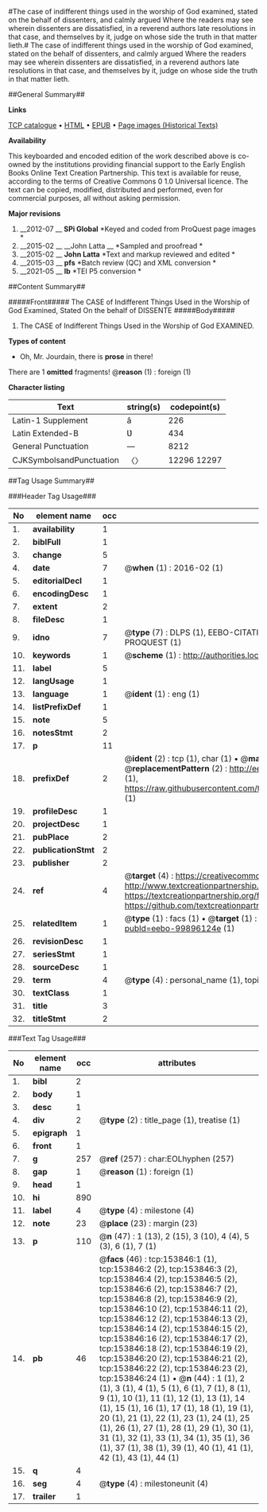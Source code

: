 #The case of indifferent things used in the worship of God examined, stated on the behalf of dissenters, and calmly argued Where the readers may see wherein dissenters are dissatisfied, in a reverend authors late resolutions in that case, and themselves by it, judge on whose side the truth in that matter lieth.#
The case of indifferent things used in the worship of God examined, stated on the behalf of dissenters, and calmly argued Where the readers may see wherein dissenters are dissatisfied, in a reverend authors late resolutions in that case, and themselves by it, judge on whose side the truth in that matter lieth.

##General Summary##

**Links**

[TCP catalogue](http://www.ota.ox.ac.uk/tcp/)  • 
[HTML](http://tei.it.ox.ac.uk/tcp/Texts-HTML/free/A81/A81275.html)  • 
[EPUB](http://tei.it.ox.ac.uk/tcp/Texts-EPUB/free/A81/A81275.epub) • 
[Page images (Historical Texts)](https://historicaltexts.jisc.ac.uk/eebo-99896124e)

**Availability**

This keyboarded and encoded edition of the work described above is co-owned by the
    institutions providing financial support to the Early English Books Online Text Creation
    Partnership. This text is available for reuse, according to the terms of  Creative Commons 0 1.0 Universal
    licence. The text can be copied, modified, distributed and performed, even for commercial
    purposes, all without asking permission.

**Major revisions**

1. __2012-07 __ __SPi Global__ *Keyed and coded from ProQuest page images *
1. __2015-02 __ __John Latta __ *Sampled and proofread *
1. __2015-02 __ __John Latta__ *Text and markup reviewed and edited *
1. __2015-03 __ __pfs__ *Batch review (QC) and XML conversion *
1. __2021-05 __ __lb__ *TEI P5 conversion *

##Content Summary##

#####Front#####
The CASE of Indifferent Things Used in the Worship of God Examined, Stated On the behalf of DISSENTE
#####Body#####

1. The CASE of Indifferent Things Used in the Worship of God EXAMINED.

**Types of content**

  * Oh, Mr. Jourdain, there is **prose** in there!

There are 1 **omitted** fragments! 
 @__reason__ (1) : foreign (1)

**Character listing**


|Text|string(s)|codepoint(s)|
|---|---|---|
|Latin-1 Supplement|â|226|
|Latin Extended-B|Ʋ|434|
|General Punctuation|—|8212|
|CJKSymbolsandPunctuation|〈〉|12296 12297|

##Tag Usage Summary##

###Header Tag Usage###

|No|element name|occ|attributes|
|---|---|---|---|
|1.|__availability__|1||
|2.|__biblFull__|1||
|3.|__change__|5||
|4.|__date__|7| @__when__ (1) : 2016-02 (1)|
|5.|__editorialDecl__|1||
|6.|__encodingDesc__|1||
|7.|__extent__|2||
|8.|__fileDesc__|1||
|9.|__idno__|7| @__type__ (7) : DLPS (1), EEBO-CITATION (1), VID (1), EEBO-PROQUEST (1), STC (2), PROQUEST (1)|
|10.|__keywords__|1| @__scheme__ (1) : http://authorities.loc.gov/ (1)|
|11.|__label__|5||
|12.|__langUsage__|1||
|13.|__language__|1| @__ident__ (1) : eng (1)|
|14.|__listPrefixDef__|1||
|15.|__note__|5||
|16.|__notesStmt__|2||
|17.|__p__|11||
|18.|__prefixDef__|2| @__ident__ (2) : tcp (1), char (1)  •  @__matchPattern__ (2) : ([0-9\-]+):([0-9IVX]+) (1), (.+) (1)  •  @__replacementPattern__ (2) : http://eebo.chadwyck.com/downloadtiff?vid=$1&page=$2 (1), https://raw.githubusercontent.com/textcreationpartnership/Texts/master/tcpchars.xml#$1 (1)|
|19.|__profileDesc__|1||
|20.|__projectDesc__|1||
|21.|__pubPlace__|2||
|22.|__publicationStmt__|2||
|23.|__publisher__|2||
|24.|__ref__|4| @__target__ (4) : https://creativecommons.org/publicdomain/zero/1.0/ (1), http://www.textcreationpartnership.org/docs/. (1), https://textcreationpartnership.org/faq/#faq05 (1), https://github.com/textcreationpartnership (1)|
|25.|__relatedItem__|1| @__type__ (1) : facs (1)  •  @__target__ (1) : https://data.historicaltexts.jisc.ac.uk/view?pubId=eebo-99896124e (1)|
|26.|__revisionDesc__|1||
|27.|__seriesStmt__|1||
|28.|__sourceDesc__|1||
|29.|__term__|4| @__type__ (4) : personal_name (1), topical_term (3)|
|30.|__textClass__|1||
|31.|__title__|3||
|32.|__titleStmt__|2||


###Text Tag Usage###

|No|element name|occ|attributes|
|---|---|---|---|
|1.|__bibl__|2||
|2.|__body__|1||
|3.|__desc__|1||
|4.|__div__|2| @__type__ (2) : title_page (1), treatise (1)|
|5.|__epigraph__|1||
|6.|__front__|1||
|7.|__g__|257| @__ref__ (257) : char:EOLhyphen (257)|
|8.|__gap__|1| @__reason__ (1) : foreign (1)|
|9.|__head__|1||
|10.|__hi__|890||
|11.|__label__|4| @__type__ (4) : milestone (4)|
|12.|__note__|23| @__place__ (23) : margin (23)|
|13.|__p__|110| @__n__ (47) : 1 (13), 2 (15), 3 (10), 4 (4), 5 (3), 6 (1), 7 (1)|
|14.|__pb__|46| @__facs__ (46) : tcp:153846:1 (1), tcp:153846:2 (2), tcp:153846:3 (2), tcp:153846:4 (2), tcp:153846:5 (2), tcp:153846:6 (2), tcp:153846:7 (2), tcp:153846:8 (2), tcp:153846:9 (2), tcp:153846:10 (2), tcp:153846:11 (2), tcp:153846:12 (2), tcp:153846:13 (2), tcp:153846:14 (2), tcp:153846:15 (2), tcp:153846:16 (2), tcp:153846:17 (2), tcp:153846:18 (2), tcp:153846:19 (2), tcp:153846:20 (2), tcp:153846:21 (2), tcp:153846:22 (2), tcp:153846:23 (2), tcp:153846:24 (1)  •  @__n__ (44) : 1 (1), 2 (1), 3 (1), 4 (1), 5 (1), 6 (1), 7 (1), 8 (1), 9 (1), 10 (1), 11 (1), 12 (1), 13 (1), 14 (1), 15 (1), 16 (1), 17 (1), 18 (1), 19 (1), 20 (1), 21 (1), 22 (1), 23 (1), 24 (1), 25 (1), 26 (1), 27 (1), 28 (1), 29 (1), 30 (1), 31 (1), 32 (1), 33 (1), 34 (1), 35 (1), 36 (1), 37 (1), 38 (1), 39 (1), 40 (1), 41 (1), 42 (1), 43 (1), 44 (1)|
|15.|__q__|4||
|16.|__seg__|4| @__type__ (4) : milestoneunit (4)|
|17.|__trailer__|1||
